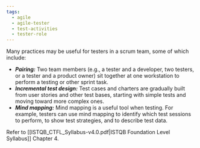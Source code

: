 ```yaml
---
tags:
  - agile
  - agile-tester
  - test-activities
  - tester-role
---
```

Many practices may be useful for testers in a scrum team, some of which include: 
- ***Pairing:*** Two team members (e.g., a tester and a developer, two testers, or a tester and a product owner) sit together at one workstation to perform a testing or other sprint task. 
- ***Incremental test design:*** Test cases and charters are gradually built from user stories and other test bases, starting with simple tests and moving toward more complex ones. 
- ***Mind mapping:*** Mind mapping is a useful tool when testing. For example, testers can use mind mapping to identify which test sessions to perform, to show test strategies, and to describe test data.

Refer to [[ISTQB_CTFL_Syllabus-v4.0.pdf|ISTQB Foundation Level Syllabus]] Chapter 4.

